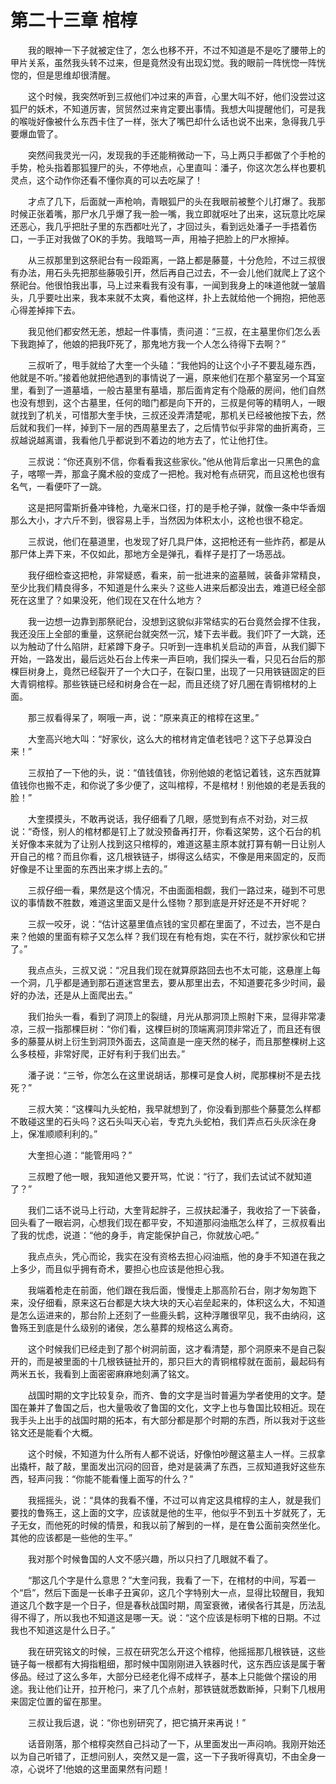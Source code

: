 # 第二十三章 棺椁


　　我的眼神一下子就被定住了，怎么也移不开，不过不知道是不是吃了腰带上的甲片关系，虽然我头转不过来，但是竟然没有出现幻觉。我的眼前一阵恍惚一阵恍惚的，但是思维却很清醒。

　　这个时候，我突然听到三叔他们冲过来的声音，心里大叫不好，他们没尝过这狐尸的妖术，不知道厉害，贸贸然过来肯定要出事情。我想大叫提醒他们，可是我的喉咙好像被什么东西卡住了一样，张大了嘴巴却什么话也说不出来，急得我几乎要爆血管了。

　　突然间我灵光一闪，发现我的手还能稍微动一下，马上两只手都做了个手枪的手势，枪头指着那狐狸尸的头，不停地点，心里直叫：潘子，你这次怎么样也要机灵点，这个动作你还看不懂你真的可以去吃屎了！

　　才点了几下，后面就一声枪响，青眼狐尸的头在我眼前被整个儿打爆了。我那时候正张着嘴，那尸水几乎爆了我一脸一嘴，我立即就呕吐了出来，这玩意比吃屎还恶心，我几乎把肚子里的东西都吐光了，才回过头，看到远处潘子一手捂着伤口，一手正对我做了OK的手势。我暗骂一声，用袖子把脸上的尸水擦掉。

　　从三叔那里到这祭祀台有一段距离，一路上都是藤蔓，十分危险，不过三叔很有办法，用石头先把那些藤吸引开，然后再自己过去，不一会儿他们就爬上了这个祭祀台。他很怕我出事，马上过来看我有没有事，一闻到我身上的味道他就一皱眉头，几乎要吐出来，我本来就不太爽，看他这样，扑上去就给他一个拥抱，把他恶心得差掉摔下去。

　　我见他们都安然无恙，想起一件事情，责问道：“三叔，在主墓里你们怎么丢下我跑掉了，他娘的把我吓死了，那鬼地方我一个人怎么待得下去啊？”

　　三叔听了，甩手就给了大奎一个头磕：“我他妈的让这个小子不要乱碰东西，他就是不听。”接着他就把他遇到的事情说了一遍，原来他们在那个墓室另一个耳室里，看到了一道墓墙，一般古墓里有墓墙，那后面肯定有个隐蔽的房间，他们自然也没有想到，这个古墓里，任何的暗门都是向下开的，三叔是何等的精明人，一眼就找到了机关，可惜那大奎手快，三叔还没弄清楚呢，那机关已经被他按下去，然后就和我们一样，掉到下一层的西周墓里去了，之后情节似乎非常的曲折离奇，三叔越说越离谱，我看他几乎都说到不着边的地方去了，忙让他打住。

　　三叔说：“你还真别不信，你看看我这些家伙。”他从他背后拿出一只黑色的盒子，喀嚓一弄，那盒子魔术般的变成了一把枪。我对枪有点研究，而且这枪也很有名气，一看便吓了一跳。

　　这是把阿雷斯折叠冲锋枪，九毫米口径，打的是手枪子弹，就像一条中华香烟那么大小，才六斤不到，很容易上手，当然因为体积太小，这枪也很不稳定。

　　三叔说，他们在墓道里，也发现了好几具尸体，这把枪还有一些炸药，都是从那尸体上弄下来，不仅如此，那地方全是弹孔，看样子是打了一场恶战。

　　我仔细检查这把枪，非常疑惑，看来，前一批进来的盗墓贼，装备非常精良，至少比我们精良得多，不知道是什么来头？这些人进来后都没出去，难道已经全部死在这里了？如果没死，他们现在又在什么地方？

　　我一边想一边靠到那祭祀台，没想到这貌似非常结实的石台竟然会撑不住我，我还没压上全部的重量，这祭祀台就突然一沉，矮下去半截。我们吓了一大跳，还以为触动了什么陷阱，赶紧蹲下身子。只听到一连串机关启动的声音，从我们脚下开始，一路发出，最后远处石台上传来一声巨响，我们探头一看，只见石台后的那棵巨树身上，竟然已经裂开了一个大口子，在裂口里，出现了一只用铁链固定的巨大青铜棺椁。那些铁链已经和树身合在一起，而且还绕了好几圈在青铜棺材的上面。

　　那三叔看得呆了，啊哦一声，说：“原来真正的棺椁在这里。”

　　大奎高兴地大叫：“好家伙，这么大的棺材肯定值老钱吧？这下子总算没白来！”

　　三叔拍了一下他的头，说：“值钱值钱，你别他娘的老惦记着钱，这东西就算值钱你也搬不走，和你说了多少便了，这叫棺椁，不是棺材！别他娘的老是丢我的脸！”

　　大奎摸摸头，不敢再说话，我仔细看了几眼，感觉到有点不对劲，对三叔说：“奇怪，别人的棺材都是钉上了就没预备再打开，你看这架势，这个石台的机关好像本来就为了让别人找到这只棺椁的，难道这墓主原本就打算有朝一日让别人开自己的棺？而且你看，这几根铁链子，绑得这么结实，不像是用来固定的，反而好像是不让里面的东西出来才绑上去的。”

　　三叔仔细一看，果然是这个情况，不由面面相觑，我们一路过来，碰到不可思议的事情数不胜数，难道这里面又是什么怪物？那到底是开好还是不开好呢？

　　三叔一咬牙，说：“估计这墓里值点钱的宝贝都在里面了，不过去，岂不是白来？他娘的里面有粽子又怎么样？我们现在有枪有炮，实在不行，就抄家伙和它拼了。”

　　我点点头，三叔又说：“况且我们现在就算原路回去也不太可能，这悬崖上每一个洞，几乎都是通到那石道迷宫里去，要从那里出去，不知道要花多少时间，最好的办法，还是从上面爬出去。”

　　我们抬头一看，看到了洞顶上的裂缝，月光从那洞顶上照射下来，显得非常凄凉，三叔一指那棵巨树：“你们看，这棵巨树的顶端离洞顶非常近了，而且还有很多的藤蔓从树上衍生到洞顶外面去，这简直是一座天然的梯子，而且那整棵树上这么多枝桠，非常好爬，正好有利于我们出去。”

　　潘子说：“三爷，你怎么在这里说胡话，那棵可是食人树，爬那棵树不是去找死？”

　　三叔大笑：“这棵叫九头蛇柏，我早就想到了，你没看到那些个藤蔓怎么样都不敢碰这里的石头吗？这石头叫天心岩，专克九头蛇柏，我们弄点石头灰涂在身上，保准顺顺利利的。”

　　大奎担心道：“能管用吗？”

　　三叔瞪了他一眼，我知道他又要开骂，忙说：“行了，我们去试试不就知道了？”

　　我们二话不说马上行动，大奎背起胖子，三叔扶起潘子，我收拾了一下装备，回头看了一眼岩洞，心想我们现在都平安，不知道那闷油瓶怎么样了，三叔叔看出了我的忧虑，说道：“他的身手，肯定能保护自己，你就放心吧。”

　　我点点头，凭心而论，我实在没有资格去担心闷油瓶，他的身手不知道在我之上多少，而且似乎拥有奇术，要担心也应该是他担心我。

　　我端着枪走在前面，他们跟在我后面，慢慢走上那高阶石台，刚才匆匆跑下来，没仔细看，原来这石台都是大块大块的天心岩垒起来的，体积这么大，不知道是怎么运进来的，那台阶上还刻了一些鹿头鹤，这种浮雕很罕见，我不由纳闷，这鲁殇王到底是什么级别的诸侯，怎么墓葬的规格这么离奇。

　　这个时候我们已经走到了那个树洞前面，这才看清楚，那个洞原来不是自己裂开的，而是被里面的十几根铁链扯开的，那只巨大的青铜棺椁就在面前，最起码有两米五长，我看到上面密密麻麻地刻满了铭文。

　　战国时期的文字比较复杂，而齐、鲁的文字是当时普遍为学者使用的文字。楚国在兼并了鲁国之后，也大量吸收了鲁国的文化，文字上也与鲁国比较相近。现在我手头上出手的战国时期的拓本，有大部分都是那个时期的东西，所以我对于这些铭文还是能看个大概。

　　这个时候，不知道为什么所有人都不说话，好像怕吵醒这墓主人一样。三叔拿出撬杆，敲了敲，里面发出沉闷的回音，绝对是装满了东西，三叔知道我好这些东西，轻声问我：“你能不能看懂上面写的什么？”

　　我摇摇头，说：“具体的我看不懂，不过可以肯定这具棺椁的主人，就是我们要找的鲁殇王，这上面的文字，应该就是他的生平，他似乎不到五十岁就死了，无子无女，而他死的时候的情景，和我以前了解到的一样，是在鲁公面前突然坐化。其他的应该都是一些他的生平。”

　　我对那个时候鲁国的人文不感兴趣，所以只扫了几眼就不看了。

　　“那这几个字是什么意思？”大奎问我，我看了一下，在棺材的中间，写着一个“启”，然后下面是一长串子丑寅卯，这几个字特别大一点，显得比较醒目，我知道这几个数字是一个日子，但是春秋战国时期，周室衰微，诸侯各行其是，历法乱得不得了，所以我也不知道这是哪一天。说：“这个应该是标明下棺的日期。不过我也不知道这是什么日子。”

　　我在研究铭文的时候，三叔在研究怎么开这个棺椁，他摇摇那几根铁链，这些链子每一根都有大拇指粗细，那时候中国刚刚进入铁器时代，这东西应该是属于奢侈品。经过了这么多年，大部分已经老化得不成样子，基本上只能做个摆设的用途。我让他们让开，拉开枪闩，来了几个点射，那铁链就悉数断掉，只剩下几根用来固定位置的留在那里。

　　三叔让我后退，说：“你也别研究了，把它搞开来再说！”

　　话音刚落，那个棺椁突然自己抖动了一下，从里面发出一声闷响。我刚开始还以为自己听错了，正想问别人，突然又是一震，这一下子我听得真切，不由全身一凉，心说坏了!他娘的这里面果然有问题！


